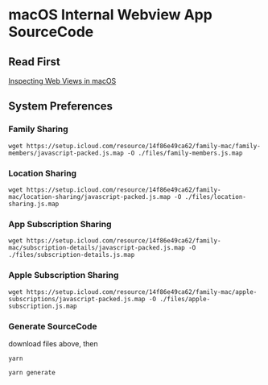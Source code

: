 # macOS Internal Webview App SourceCode

## Read First

[Inspecting Web Views in macOS](https://blog.jim-nielsen.com/2022/inspecting-web-views-in-macos/)


## System Preferences 

### Family Sharing

```
wget https://setup.icloud.com/resource/14f86e49ca62/family-mac/family-members/javascript-packed.js.map -O ./files/family-members.js.map
```

### Location Sharing

```
wget https://setup.icloud.com/resource/14f86e49ca62/family-mac/location-sharing/javascript-packed.js.map -O ./files/location-sharing.js.map
```

### App Subscription Sharing 

```
wget https://setup.icloud.com/resource/14f86e49ca62/family-mac/subscription-details/javascript-packed.js.map -O ./files/subscription-details.js.map
```

### Apple Subscription Sharing 

```
wget https://setup.icloud.com/resource/14f86e49ca62/family-mac/apple-subscriptions/javascript-packed.js.map -O ./files/apple-subscription.js.map
```

### Generate SourceCode

download files above, then


```shell
yarn

yarn generate

```